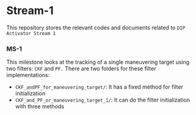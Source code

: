 # Stream-1
This repository stores the relevant codes and documents related to ``DIP Activator Stream 1``
### MS-1
This milestone looks at the tracking of a single maneuvering target using two filters: `CKF` and `PF.`
There are two folders for these filter implementations:
- `CKF_andPF_for_maneuvering_target/`: It has a fixed method for filter initialization
- `CKF_and_PF_or_maneuvering_target_1/`: It can do the filter initialization with three methods 
